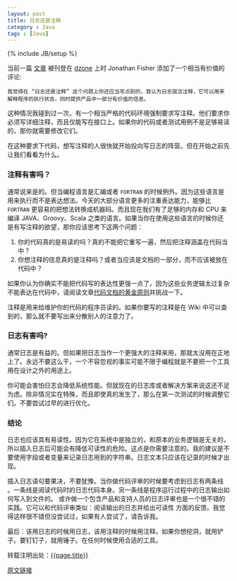 ```yaml
---
layout: post
title: 日志还是注释
category : Java
tags : [Java]
---
```

{% include JB/setup %}

当前一篇 [文章](http://javax0.wordpress.com/2014/03/05/logging-or-debugging/) 被刊登在 [dzone](http://java.dzone.com/articles/logging-or-debugging) 上时 Jonathan Fisher 添加了一个相当有价值的评论:

    我觉得在 “日志还是注释” 这个问题上你还应当写点别的，我认为日志就活注释，它可以用来解释程序的执行状态，同时提供产品中一部分有价值的信息。

这种情况我碰到过一次。有一个相当严格的代码环境强制要求写注释。他们要求你必须写详细注释，而且仅能写在接口上。如果你的代码或者测试用例不是足够易读的，那你就需要修改它们。

在这种要求下代码，想写注释的人很快就开始投向写日志的阵营。但在开始之前先让我们看看为什么。

### 注释有害吗？ ###

通常说来是的。但当编程语言是汇编或者 `FORTRAN` 的时候例外。因为这些语言是用来执行而不是表达想法。今天的大部分语言更多的注重表达能力，能够比 `FORTRAN` 更容易的把想法转换成机器码。而且现在我们有了足够的内存和 CPU 来编译 JAVA、Groovy、Scala 之类的语言。如果当你在使用这些语言的时候你还是有写注释的欲望，那你应该思考下这两个问题：

1. 你的代码真的是易读的吗？真的不能把它重写一遍，然后把注释涵盖在代码当中？
2. 你想注释的信息真的是注释吗？或者当应该是文档的一部分，而不应该被放在代码中？

如果你认为你确实不能把代码写的表达性更强一点了，因为这些业务逻辑太过复杂不能表达在代码中，请阅读文章[代码文档的黄金原则](http://blog.jooq.org/2013/02/26/the-golden-rules-of-code-documentation/)并挑战一下。

注释是用来给维护你的代码的程序员读的。如果你要写的注释是在 Wiki 中可以查到的，那么就不要写出来分散别人的注意力了。

### 日志有害吗? ###

通常日志是有益的。但如果把日志当作一个更强大的注释来用，那就太没用在正地上了。永远不要这么干，一个不容忽视的事实可能不限于编程就是不要把一个工具用在设计之外的用途上。

你可能会害怕日志会降低系统性能。但就现在的日志库或者解决方案来说这还不足为虑。除非情况实在特殊，而且即使真的发生了，那么在第一次测试的时候调整它们。不要尝试过早的进行优化。

### 结论 ###

日志也应该具有易读性。因为它在系统中是独立的，和原本的业务逻辑是无关的，所以插入日志后可能会有降低可读性的危险。这点是你需要注意的。我的建议是不要使用字段或者变量来记录日志用到的字符串。日志文本只应该在记录的时候才出现。

插入日志语句要果决，不要犹豫。当你做代码评审的时候要考虑到日志有两条线 。一条线是阅读代码时的日志代码本身。另一条线是程序运行过程中的日志输出如何写入到文件的。
或许做一个包含产品和支持人员的日志评审也是一个很不错的实践。它可以和代码评审类似：阅读输出的日志并给出可读性
方面的反馈。我觉得这样很不错但没尝试过，如果有人尝试了，请告诉我。

最后：该用日志的时候用日志，该用注释的时候用注释。如果你想挖洞，就用铲子。要钉钉子，就用锤子。在任何时候使用合适的工具。

转载注明出处：[{{page.title}}]({{permalink}})

[原文链接](http://javax0.wordpress.com/2014/06/25/logging-or-commenting/ "Logging or Commenting ?")